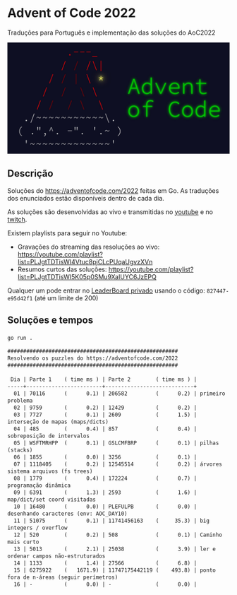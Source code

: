 # Advent of Code 2022

Traduções para Português e implementação das soluções do AoC2022

![Advent Of Code](./aoc.jpeg)

## Descrição

Soluções do https://adventofcode.com/2022 feitas em Go.
As traduções dos enunciados estão disponíveis dentro de cada dia.

As soluções são desenvolvidas ao vivo e transmitidas no
[youtube](https://youtube.com/@tcarreira) e no
[twitch](https://twitch.tv/tcarreira).

Existem playlists para seguir no Youtube:
- Gravações do streaming das resoluções ao vivo: https://youtube.com/playlist?list=PLJgtTDTisWI4Vtuc8pjCLcPUqaUgvzXVn
- Resumos curtos das soluções: https://youtube.com/playlist?list=PLJgtTDTisWI5K05p0SMu9XaIUYC6JzEPQ

Qualquer um pode entrar no [LeaderBoard privado](https://adventofcode.com/2022/leaderboard/private) usando o código: `827447-e95d42f1` (até um limite de 200)


## Soluções e tempos

`go run .`

<!-- ci:result:start -->
```
######################################################
Resolvendo os puzzles do https://adventofcode.com/2022
######################################################

 Dia | Parte 1    ( time ms ) | Parte 2        ( time ms ) |
-----+------------------------+----------------------------+
  01 | 70116      (      0.1) | 206582         (      0.2) | primeiro problema
  02 | 9759       (      0.2) | 12429          (      0.2) | 
  03 | 7727       (      0.1) | 2609           (      1.5) | interseção de mapas (maps/dicts)
  04 | 485        (      0.4) | 857            (      0.4) | sobreposição de intervalos
  05 | WSFTMRHPP  (      0.1) | GSLCMFBRP      (      0.1) | pilhas (stacks)
  06 | 1855       (      0.0) | 3256           (      0.1) | 
  07 | 1118405    (      0.2) | 12545514       (      0.2) | árvores sistema arquivos (fs trees)
  08 | 1779       (      0.4) | 172224         (      0.7) | programação dinâmica
  09 | 6391       (      1.3) | 2593           (      1.6) | map/dict/set coord visitadas
  10 | 16480      (      0.0) | PLEFULPB       (      0.0) | desenhando caracteres (env: AOC_DAY10)
  11 | 51075      (      0.1) | 11741456163    (     35.3) | big integers / overflow
  12 | 520        (      0.2) | 508            (      0.1) | Caminho mais curto
  13 | 5013       (      2.1) | 25038          (      3.9) | ler e ordenar campos não-estruturados
  14 | 1133       (      1.4) | 27566          (      6.8) | 
  15 | 6275922    (   1671.9) | 11747175442119 (    493.8) | ponto fora de n-áreas (seguir perímetros)
  16 | -          (      0.0) | -              (      0.0) | 
```
<!-- ci:result:end -->
